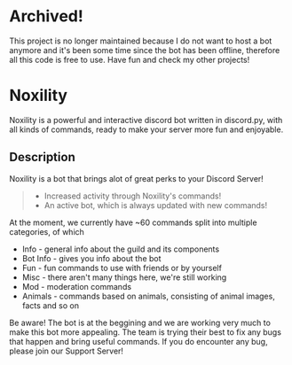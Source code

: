 # Archived!
This project is no longer maintained because I do not want to host a bot anymore and it's been some time since the bot has been offline, therefore all this code is free to use. Have fun and check my other projects!

# Noxility

Noxility is a powerful and interactive discord bot written in discord.py, with all kinds of commands, ready to make your server more fun and enjoyable. 

## Description

Noxility is a bot that brings alot of great perks to your Discord Server!

> - Increased activity through Noxility's commands!
> - An active bot, which is always updated with new commands!

At the moment, we currently have ~60 commands split into multiple categories, of which
- Info - general info about the guild and its components
- Bot Info - gives you info about the bot
- Fun - fun commands to use with friends or by yourself
- Misc - there aren't many things here, we're still working
- Mod - moderation commands
- Animals - commands based on animals, consisting of animal images, facts and so on

Be aware! The bot is at the beggining and we are working very much to make this bot more appealing. The team is trying their best to fix any bugs that happen and bring useful commands. If you do encounter any bug, please join our Support Server!
